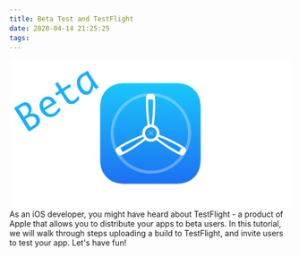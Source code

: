 ```yaml
---
title: Beta Test and TestFlight
date: 2020-04-14 21:25:25
tags:
---
```

![](/Post-Resources/TestFlight/Cover.png "TestFlight")
As an iOS developer, you might have heard about TestFlight - a product of Apple that allows you to distribute your apps to beta users.
In this tutorial, we will walk through steps uploading a build to TestFlight, and invite users to test your app.
Let's have fun!
<!-- more --> 
<!-- You also need to refer the post (Shipping your app to Store)[]
Note: You need a Paid Developer Account to submit your apps to Store.

TestFlight has two types of testers:
- Internal Tester: "Add up to 25 members of your team who have been assigned the Admin, Technical, App Manager, Developer, or Marketer role to test your app. Each member can test on up to 30 devices. Internal testers can access all of your beta builds available for testing."
- External Tester: You can invite up to 10,000 testers using just their email address or by sharing a public link.

To let External Tester test your app, you must submit your app to Apple for review. The process is the same as App Store submission but it's usually go faster than normal app reviews. By contract, 

### TestFlight App
<div style="text-align:center">
<img src="/Post-Resources/TestFlight/TestFlight.jpeg"/>
</div>

From now on, whenever a new version of this app is available, you’ll see a notification from TestFlight. All you need to do is update your app and run the latest version.

Testers running TestFlight for iOS, version 2.3 and later and iOS 13, can send feedback through the TestFlight app or directly from your beta app by taking a screenshot. You can view this tester feedback in the Feedback section in App Store Connect. Testers running tvOS or earlier versions of iOS can send feedback to the email address you specified in Step 1.

When you are done testing, you can optionally expire a build to stop testing it, and then go to Overview of publishing an app for the process of submitting your app to the App Store. If you don’t expire your build and submit it to the App Store, testers that have received an invite to test will still be able to test your build even after it goes live on the App Store. Your build will become unavailable in TestFlight after 90 days.

https://developer.apple.com/testflight/

https://help.apple.com/app-store-connect/#/devdc42b26b8

Happy coding! -->